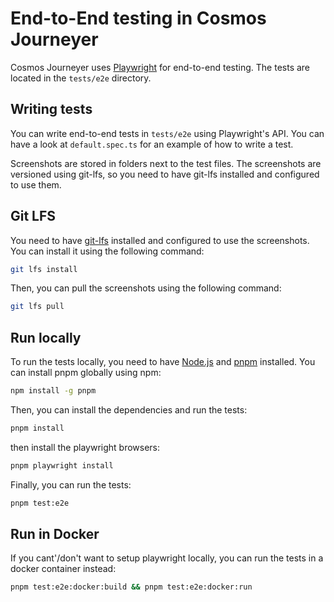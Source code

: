 # End-to-End testing in Cosmos Journeyer

Cosmos Journeyer uses [Playwright](https://playwright.dev/) for end-to-end testing. The tests are located in the `tests/e2e` directory.

## Writing tests

You can write end-to-end tests in `tests/e2e` using Playwright's API. You can have a look at `default.spec.ts` for an example of how to write a test.

Screenshots are stored in folders next to the test files. The screenshots are versioned using git-lfs, so you need to have git-lfs installed and configured to use them.

## Git LFS

You need to have [git-lfs](https://git-lfs.github.com/) installed and configured to use the screenshots. You can install it using the following command:

```bash
git lfs install
```

Then, you can pull the screenshots using the following command:

```bash
git lfs pull
```

## Run locally

To run the tests locally, you need to have [Node.js](https://nodejs.org/) and [pnpm](https://pnpm.io/) installed. You can install pnpm globally using npm:

```bash
npm install -g pnpm
```

Then, you can install the dependencies and run the tests:

```bash
pnpm install
```

then install the playwright browsers:

```bash
pnpm playwright install
```

Finally, you can run the tests:

```bash
pnpm test:e2e
```

## Run in Docker

If you cant'/don't want to setup playwright locally, you can run the tests in a docker container instead:

```bash
pnpm test:e2e:docker:build && pnpm test:e2e:docker:run
```

